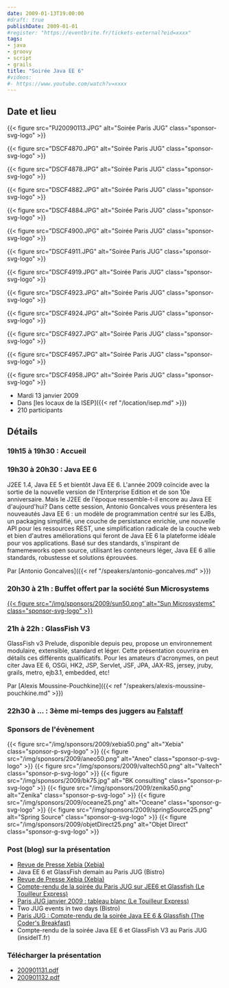 ```yaml
---
date: 2009-01-13T19:00:00
#draft: true
publishDate: 2009-01-01
#register: "https://eventbrite.fr/tickets-external?eid=xxxx"
tags:
- java
- groovy
- script
- grails
title: "Soirée Java EE 6"
#videos: 
#- https://www.youtube.com/watch?v=xxxx
---
```


## Date et lieu


{{< figure src="PJ20090113.JPG" alt="Soirée Paris JUG" class="sponsor-svg-logo" >}}

{{< figure src="DSCF4870.JPG" alt="Soirée Paris JUG" class="sponsor-svg-logo" >}}

{{< figure src="DSCF4878.JPG" alt="Soirée Paris JUG" class="sponsor-svg-logo" >}}

{{< figure src="DSCF4882.JPG" alt="Soirée Paris JUG" class="sponsor-svg-logo" >}}

{{< figure src="DSCF4884.JPG" alt="Soirée Paris JUG" class="sponsor-svg-logo" >}}

{{< figure src="DSCF4900.JPG" alt="Soirée Paris JUG" class="sponsor-svg-logo" >}}

{{< figure src="DSCF4911.JPG" alt="Soirée Paris JUG" class="sponsor-svg-logo" >}}

{{< figure src="DSCF4919.JPG" alt="Soirée Paris JUG" class="sponsor-svg-logo" >}}

{{< figure src="DSCF4923.JPG" alt="Soirée Paris JUG" class="sponsor-svg-logo" >}}

{{< figure src="DSCF4924.JPG" alt="Soirée Paris JUG" class="sponsor-svg-logo" >}}

{{< figure src="DSCF4927.JPG" alt="Soirée Paris JUG" class="sponsor-svg-logo" >}}

{{< figure src="DSCF4957.JPG" alt="Soirée Paris JUG" class="sponsor-svg-logo" >}}

{{< figure src="DSCF4958.JPG" alt="Soirée Paris JUG" class="sponsor-svg-logo" >}}


* Mardi 13 janvier 2009
* Dans [les locaux de la ISEP]({{< ref "/location/isep.md" >}})
* 210 participants

## Détails

### 19h15 à 19h30 : Accueil

### 19h30 à 20h30 : Java EE 6

J2EE 1.4, Java EE 5 et bientôt Java EE 6. L'année 2009 coïncide avec la sortie de la nouvelle version de l'Enterprise Edition et de son 10e anniversaire. Mais le J2EE de l'époque ressemble-t-il encore au Java EE d'aujourd'hui? Dans cette session, Antonio Goncalves vous présentera les nouveautés Java EE 6 : un modèle de programmation centré sur les EJBs, un packaging simplifié, une couche de persistance enrichie, une nouvelle API pour les ressources REST, une simplification radicale de la couche web et bien d'autres améliorations qui feront de Java EE 6 la plateforme idéale pour vos applications. Basé sur des standards, s'inspirant de framemeworks open source, utilisant les conteneurs léger, Java EE 6 allie standards, robustesse et solutions éprouvées.

Par [Antonio Goncalves]({{< ref "/speakers/antonio-goncalves.md" >}})

### 20h30 à 21h : Buffet offert par la société Sun Microsystems

[{{< figure src="/img/sponsors/2009/sun50.png" alt="Sun Microsystems" class="sponsor-svg-logo" >}}](http://www.sun.com/)

### 21h à 22h : GlassFish V3

GlassFish v3 Prelude, disponible depuis peu, propose un environnement modulaire, extensible, standard et léger. Cette présentation couvrira en détails ces différents qualificatifs. Pour les amateurs d'acronymes, on peut citer Java EE 6, OSGi, HK2, JSP, Servlet, JSF, JPA, JAX-RS, jersey, jruby, grails, metro, ejb3.1, embedded, etc!

Par [Alexis Moussine-Pouchkine]({{< ref "/speakers/alexis-moussine-pouchkine.md" >}})

### 22h30 à ... : 3ème mi-temps des juggers au [Falstaff](https://goo.gl/maps/NSxajnfvVtjHuggeA)

### Sponsors de l'évènement

{{< figure src="/img/sponsors/2009/xebia50.png" alt="Xebia" class="sponsor-p-svg-logo" >}}
{{< figure src="/img/sponsors/2009/aneo50.png" alt="Aneo" class="sponsor-p-svg-logo" >}}
{{< figure src="/img/sponsors/2009/valtech50.png" alt="Valtech" class="sponsor-p-svg-logo" >}}
{{< figure src="/img/sponsors/2009/bk75.jpg" alt="BK consulting" class="sponsor-p-svg-logo" >}}
{{< figure src="/img/sponsors/2009/zenika50.png" alt="Zenika" class="sponsor-p-svg-logo" >}}
{{< figure src="/img/sponsors/2009/oceane25.png" alt="Oceane" class="sponsor-g-svg-logo" >}}
{{< figure src="/img/sponsors/2009/springSource25.png" alt="Spring Source" class="sponsor-g-svg-logo" >}}
{{< figure src="/img/sponsors/2009/objetDirect25.png" alt="Objet Direct" class="sponsor-g-svg-logo" >}}

### Post (blog) sur la présentation
<!-- broken links have been removed during site migration -->

* [Revue de Presse Xebia (Xebia)](http://blog.xebia.fr/2008/09/22/revue-de-presse-xebia-75/#JavaEEetsesRI)
* Java EE 6 et GlassFish demain au Paris JUG (Bistro)
* [Revue de Presse Xebia (Xebia)](http://blog.xebia.fr/2009/01/12/revue-de-presse-xebia-91/#ParisJUG)
* [Compte-rendu de la soirée du Paris JUG sur JEE6 et Glassfish (Le Touilleur Express)](http://www.touilleur-express.fr/2009/01/14/compte-rendu-de-la-soiree-du-paris-jug-sur-jee6-et-glassfish/)
* [Paris JUG janvier 2009 : tableau blanc (Le Touilleur Express)](http://www.touilleur-express.fr/2009/01/14/paris-jug-janvier-2009-tableau-blanc/)
* Two JUG events in two days (Bistro)
* [Paris JUG : Compte-rendu de la soirée Java EE 6 & Glassfish (The Coder's Breakfast)](http://thecodersbreakfast.net/index.php?post/2009/01/14/Paris-JUG-%3A-Compte-rendu-de-la-soir%C3%A9e-Java-EE-6-Glassfish&pub=1)
* Compte-rendu de la soirée Java EE 6 et GlassFish V3 au Paris JUG (insideIT.fr)


### Télécharger la présentation

* [200901131.pdf](200901131.pdf)
* [200901132.pdf](200901132.pdf)
